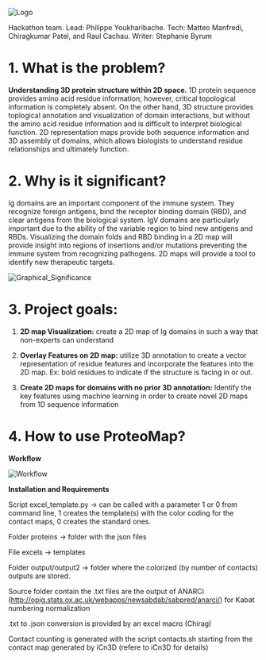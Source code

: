 
![Logo](https://github.com/hackathonismb/2D-Maps-for-Ig-domains-and-for-RBDs/blob/main/Logo-Final.png)

Hackathon team. Lead: Philippe Youkharibache. Tech: Matteo Manfredi, Chiragkumar Patel, and Raul Cachau. Writer: Stephanie Byrum

# 1. What is the problem? 

**Understanding 3D protein structure within 2D space.** 1D protein sequence provides amino acid residue information; however, critical topological information is completely absent. On the other hand, 3D structure provides toplogical annotation and visualization of domain interactions, but without the amino acid residue information and is difficult to interpret biological function. 2D representation maps provide both sequence information and 3D assembly of domains, which allows biologists to understand residue relationships and ultimately function. 

# 2. Why is it significant? 

Ig domains are an important component of the immune system. They recognize foreign antigens, bind the receptor binding domain (RBD), and clear antigens from the biological system. IgV domains are particularly important due to the ability of the variable region to bind new antigens and RBDs. Visualizing the domain folds and RBD binding in a 2D map will provide insight into regions of insertions and/or mutations preventing the immune system from recognizing pathogens. 2D maps will provide a tool to identify new therapeutic targets. 

![Graphical_Significance](https://github.com/hackathonismb/2D-Maps-for-Ig-domains-and-for-RBDs/blob/main/2D-biocontext.001.jpeg)

# 3. Project goals:

1. **2D map Visualization:** create a 2D map of Ig domains in such a way that non-experts can understand

2. **Overlay Features on 2D map:** utilize 3D annotation to create a vector representation of residue features and incorporate the features into the 2D map. Ex: bold residues to indicate if the structure is facing in or out. 

3. **Create 2D maps for domains with no prior 3D annotation:** Identify the key features using machine learning in order to create novel 2D maps from 1D sequence information

# 4. How to use ProteoMap?

**Workflow** 

![Workflow](https://github.com/hackathonismb/2D-Maps-for-Ig-domains-and-for-RBDs/blob/main/Workflow.jpeg)

**Installation and Requirements** 

Script excel_template.py -> can be called with a parameter 1 or 0 from command line,
1 creates the template(s) with the color coding for the contact maps, 
0 creates the standard ones.

Folder proteins -> folder with the json files

File excels -> templates

Folder output/output2 -> folder where the colorized (by number of contacts) outputs are stored.

Source folder contain the .txt files are the output of ANARCi (http://opig.stats.ox.ac.uk/webapps/newsabdab/sabpred/anarci/) for Kabat numbering normalization

.txt to .json conversion is provided by an excel macro (Chirag)

Contact counting is generated with the script contacts.sh starting from the contact map generated by iCn3D (refere to iCn3D for details)

